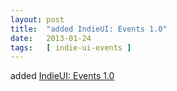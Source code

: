 ```yaml
---
layout: post
title:  "added IndieUI: Events 1.0"
date:   2013-01-24
tags:   [ indie-ui-events ]
---
```


added [IndieUI: Events 1.0](/spec/indie-ui-events)

